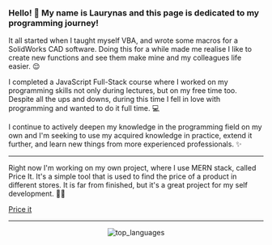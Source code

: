 ### Hello! 👋 My name is Laurynas and this page is dedicated to my programming journey!

It all started when I taught myself VBA, and wrote some macros for a SolidWorks CAD software. Doing this for a while made me realise I like to create new functions and see them make mine and my colleagues life easier. 😌

I completed a JavaScript Full-Stack course where I worked on my programming skills not only during lectures, but on my free time too. Despite all the ups and downs, during this time I fell in love with programming and wanted to do it full time. 💻

I continue to actively deepen my knowledge in the programming field on my own and I'm seeking to use my acquired knowledge in practice, extend it further, and learn new things from more experienced professionals. ✨

---

Right now I'm working on my own project, where I use MERN stack, called Price It. It's a simple tool that is used to find the price of a product in different stores. It is far from finished, but it's a great project for my self development. 👨‍💻

[Price it](https://price-it.vercel.app/search_tool)

---

<div align="center">
  <img alt="top_languages" src="https://github-readme-stats.vercel.app/api/top-langs/?username=LaurynasGHub&layout=compact&bg_color=0d1117&text_color=FFFFFF&hide_border=true"/>
</div>

<!--
**LaurynasGHub/LaurynasGHub** is a ✨ _special_ ✨ repository because its `README.md` (this file) appears on your GitHub profile.

Here are some ideas to get you started:

- 🔭 I’m currently working on ...
- 🌱 I’m currently learning ...
- 👯 I’m looking to collaborate on ...
- 🤔 I’m looking for help with ...
- 💬 Ask me about ...
- 📫 How to reach me: ...
- 😄 Pronouns: ...
- ⚡ Fun fact: ...
-->
